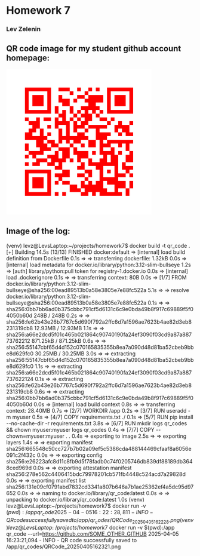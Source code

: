 # Homework 7
### Lev Zelenin

## QR code image for my student github account homepage:
![Lev's QR code](res/QRCode_20250405115042.png)

## Image of the log:
(venv) levz@LevsLaptop:~/projects/homework7$ docker build -t qr_code .
[+] Building 14.5s (13/13) FINISHED                                                      docker:default
 => [internal] load build definition from Dockerfile                                               0.1s
 => => transferring dockerfile: 1.32kB                                                             0.0s
 => [internal] load metadata for docker.io/library/python:3.12-slim-bullseye                       1.2s
 => [auth] library/python:pull token for registry-1.docker.io                                      0.0s
 => [internal] load .dockerignore                                                                  0.1s
 => => transferring context: 80B                                                                   0.0s
 => [1/7] FROM docker.io/library/python:3.12-slim-bullseye@sha256:00ead89513b0a58e3805e7e88fc522a  5.1s
 => => resolve docker.io/library/python:3.12-slim-bullseye@sha256:00ead89513b0a58e3805e7e88fc522a  0.1s
 => => sha256:0bb7bb6ad0b375cbbc791cf5d6131c6c9e0bda49b8f917c69889f5f04050b60d 248B / 248B         0.2s
 => => sha256:fe62b43e26b7767c5d690f792a2ffc6d7a1596ae7623b4ae82d3eb8231319cb8 12.93MB / 12.93MB   1.1s
 => => sha256:a66e2dcd5f01c465b021864c90740190fa24ef3090f03cd9a87a88773762212 871.25kB / 871.25kB  0.6s
 => => sha256:55147cbf65d4d152c070165835355b8ea7a090d48d81ba52cbeb9bbe8d629fc0 30.25MB / 30.25MB   3.0s
 => => extracting sha256:55147cbf65d4d152c070165835355b8ea7a090d48d81ba52cbeb9bbe8d629fc0          1.1s
 => => extracting sha256:a66e2dcd5f01c465b021864c90740190fa24ef3090f03cd9a87a887737622124          0.1s
 => => extracting sha256:fe62b43e26b7767c5d690f792a2ffc6d7a1596ae7623b4ae82d3eb8231319cb8          0.6s
 => => extracting sha256:0bb7bb6ad0b375cbbc791cf5d6131c6c9e0bda49b8f917c69889f5f04050b60d          0.0s
 => [internal] load build context                                                                  0.8s
 => => transferring context: 28.40MB                                                               0.7s
 => [2/7] WORKDIR /app                                                                             0.2s
 => [3/7] RUN useradd -m myuser                                                                    0.5s
 => [4/7] COPY requirements.txt ./                                                                 0.1s
 => [5/7] RUN pip install --no-cache-dir -r requirements.txt                                       3.8s
 => [6/7] RUN mkdir logs qr_codes && chown myuser:myuser logs qr_codes                             0.4s
 => [7/7] COPY --chown=myuser:myuser . .                                                           0.4s
 => exporting to image                                                                             2.5s
 => => exporting layers                                                                            1.4s
 => => exporting manifest sha256:665548c50cc727b7b02a09ef5c5386cda488144469cfaaf8a6056e091c2f432c  0.0s
 => => exporting config sha256:e26223afc8d11c8fb9d5f78fadb0c74f0205746db839df88189db3648ced969d    0.0s
 => => exporting attestation manifest sha256:278e562c4406415bdc79978201cb571fb4448c524acd7a29828d  0.0s
 => => exporting manifest list sha256:131e09cf0791abd7832cd3341a807b646a7b1ae25362ef4a5dc95d97652  0.0s
 => => naming to docker.io/library/qr_code:latest                                                  0.0s
 => => unpacking to docker.io/library/qr_code:latest                                               1.0s
(venv) levz@LevsLaptop:~/projects/homework7$ docker run -v $(pwd):/app qr_code
2025-04-05 16:22:28,811 - INFO - QR code successfully saved to /app/qr_codes/QRCode_20250405162228.png
(venv) levz@LevsLaptop:~/projects/homework7$ docker run -v $(pwd):/app qr_code --url=https://github.com/SOME_OTHER_GITHUB
2025-04-05 16:23:21,094 - INFO - QR code successfully saved to /app/qr_codes/QRCode_20250405162321.png
